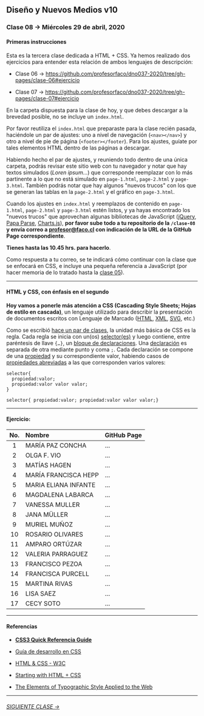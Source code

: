 ## Diseño y Nuevos Medios v10 

### Clase 08 → Miércoles 29 de abril, 2020

#### Primeras instrucciones

Esta es la tercera clase dedicada a HTML + CSS. Ya hemos realizado dos ejercicios para entender esta relación de ambos lenguajes de descripción: 

- Clase 06 → https://github.com/profesorfaco/dno037-2020/tree/gh-pages/clase-06#ejercicio

- Clase 07 → https://github.com/profesorfaco/dno037-2020/tree/gh-pages/clase-07#ejercicio

En la carpeta dispuesta para la clase de hoy, y que debes descargar a la brevedad posible, no se incluye un `index.html`. 

Por favor reutiliza el `index.html` que preparaste para la clase recién pasada, haciéndole un par de ajustes: uno a nivel de navegación (`<nav></nav>`) y otro a nivel de pie de página (`<footer></footer`). Para los ajustes, guíate por tales elementos HTML dentro de las páginas a descargar. 

Habiendo hecho el par de ajustes, y reuniendo todo dentro de una única carpeta, podrás revisar este sitio web con tu navegador y notar que hay textos simulados (*Loren ipsum…*) que corresponde reemplazar con lo más partinente a lo que no está simulado en `page-1.html`, `page-2.html` y `page-3.html`. También podrás notar que hay algunos "nuevos trucos" con los que se generan las tablas en la `page-2.html`  y el gráfico en `page-3.html`.

Cuando los ajustes en `index.html` y reemplazos de contenido en `page-1.html`, `page-2.html` y `page-3.html` estén listos, y ya hayas encontrado los "nuevos trucos" que aprovechan algunas bibliotecas de JavaScript ([jQuery](https://jquery.com/), [Papa Parse](https://www.papaparse.com/), [Charts.js](https://www.chartjs.org/)), **por favor sube todo a tu repositorio de la `/clase-08` y envía correo a profesor@faco.cl con indicación de la URL de la GitHub Page correspondiente**. 

**Tienes hasta las 10.45 hrs. para hacerlo**. 

Como respuesta a tu correo, se te indicará cómo continuar con la clase que se enfocará en CSS, e incluye una pequeña referencia a JavaScript (por hacer memoria de lo tratado hasta la [clase 05](https://github.com/profesorfaco/dno037-2020/tree/gh-pages/clase-05)).

- - - - - - - - - - - - -

#### HTML y CSS, con énfasis en el segundo

**Hoy vamos a ponerle más atención a CSS (Cascading Style Sheets; Hojas de estilo en cascada)**, un lenguaje utilizado para describir la presentación de documentos escritos con Lenguaje de Marcado ([HTML](https://developer.mozilla.org/es/docs/Glossary/HTML), [XML](https://es.wikipedia.org/wiki/Extensible_Markup_Language), [SVG](https://developer.mozilla.org/es/docs/Web/SVG), etc.)

Como se escribió [hace un par de clases](https://github.com/profesorfaco/dno037-2020/tree/gh-pages/clase-06#css), la unidad más básica de CSS es la regla. Cada regla se inicia con un(os) [selector(es)](https://developer.mozilla.org/es/docs/Web/CSS/Referencia_CSS#Selectores) y  luego contiene, entre paréntesis de llave `{…}`, un [bloque de declaraciones](https://developer.mozilla.org/es/docs/Web/CSS/Syntax#Bloques_de_declaraciones_en_CSS). Una [declaración](https://developer.mozilla.org/es/docs/Web/CSS/Syntax#Declaraciones_de_CSS) es separada de otra mediante punto y coma `;`. Cada declaración se compone de una [propiedad](https://www.w3.org/TR/css-2018/#properties) y su correspondiente valor, habiendo casos de [propiedades abreviadas](https://developer.mozilla.org/es/docs/Web/CSS/Shorthand_properties) a las que corresponden varios valores:

```
selector{
  propiedad:valor;
  propiedad:valor valor valor;
}

selector{ propiedad:valor; propiedad:valor valor valor;}
```

- - - - - - - - - - - - -

#### Ejercicio:

| No.   | Nombre                 | GitHub Page        |
|:-----:|:-----------------------|:-------------------|
| 1	    | MARÍA PAZ CONCHA       | … |
| 2    	| OLGA F. VIO            | … |
| 3	    | MATÍAS HAGEN           | … |
| 4	    | MARÍA FRANCISCA HEPP   | … |
| 5	    | MARIA ELIANA INFANTE   | … |
| 6	    | MAGDALENA LABARCA      | … |
| 7	    | VANESSA MULLER         | … |
| 8	    | JANA MÜLLER            | … |
| 9	    | MURIEL MUÑOZ           | … |
| 10	  | ROSARIO OLIVARES       | … |
| 11	  | AMPARO ORTÚZAR         | … |
| 12	  | VALERIA PARRAGUEZ      | … |
| 13	  | FRANCISCO PEZOA        | … |
| 14	  | FRANCISCA PURCELL      | … |
| 15	  | MARTINA RIVAS          | … |
| 16	  | LISA SAEZ              | … |
| 17	  | CECY SOTO              | … |

- - - - - - - - - - - - -

#### Referencias

- **[CSS3 Quick Referencia Guide](https://cloud.netlifyusercontent.com/assets/344dbf88-fdf9-42bb-adb4-46f01eedd629/d7fb67af-5180-463d-b58a-bfd4a220d5d0/css3-cheat-sheet.pdf)**

- [Guía de desarrollo en CSS](https://developer.mozilla.org/es/docs/Web/Guide/CSS)

- [HTML & CSS - W3C](https://www.w3.org/standards/webdesign/htmlcss)

- [Starting with HTML + CSS](https://www.w3.org/Style/Examples/011/firstcss.en.html)

- [The Elements of Typographic Style Applied to the Web](http://webtypography.net/)

- - - - - - - - - - - - -

###### [SIGUIENTE CLASE →](https://github.com/profesorfaco/dno037-2020/tree/gh-pages/clase-09)
